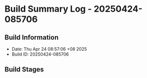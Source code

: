 # Build Summary Log - 20250424-085706

## Build Information
- Date: Thu Apr 24 08:57:06 +08 2025
- Build ID: 20250424-085706

## Build Stages

